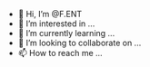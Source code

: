 - 👋 Hi, I’m @F.ENT
- 👀 I’m interested in ...
- 🌱 I’m currently learning ...
- 💞️ I’m looking to collaborate on ...
- 📫 How to reach me ...

<!---
F.ENT is a ✨ special ✨ repository because its `README.md` (this file) appears on your GitHub profile.
You can click the Preview link to take a look at your changes.
--->
